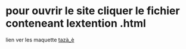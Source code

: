 <h1>pour ouvrir le site cliquer le fichier conteneant lextention .html</h1>

<p>lien ver les maquette <a href= "#">tazà_è</a>
